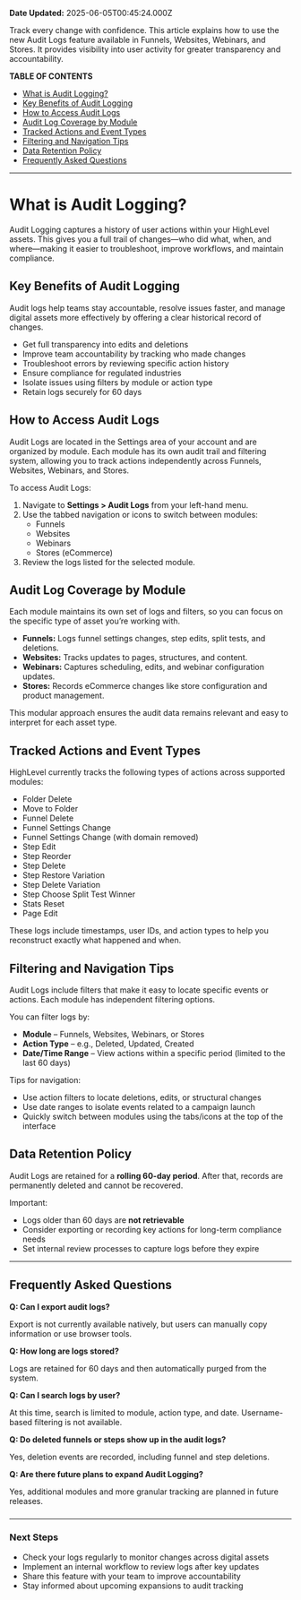 **Date Updated:** 2025-06-05T00:45:24.000Z

Track every change with confidence. This article explains how to use the new Audit Logs feature available in Funnels, Websites, Webinars, and Stores. It provides visibility into user activity for greater transparency and accountability.

  
**TABLE OF CONTENTS**

* [What is Audit Logging?](#What-is-Audit-Logging?)
* [Key Benefits of Audit Logging](#Key-Benefits-of-Audit-Logging)
* [How to Access Audit Logs](#How-to-Access-Audit-Logs)
* [Audit Log Coverage by Module](#Audit-Log-Coverage-by-Module)
* [Tracked Actions and Event Types](#Tracked-Actions-and-Event-Types)
* [Filtering and Navigation Tips](#Filtering-and-Navigation-Tips)
* [Data Retention Policy](#Data-Retention-Policy)
* [Frequently Asked Questions](#Frequently-Asked-Questions)

---

# **What is Audit Logging?**

  
Audit Logging captures a history of user actions within your HighLevel assets. This gives you a full trail of changes—who did what, when, and where—making it easier to troubleshoot, improve workflows, and maintain compliance.

  
## **Key Benefits of Audit Logging**

  
Audit logs help teams stay accountable, resolve issues faster, and manage digital assets more effectively by offering a clear historical record of changes.

* Get full transparency into edits and deletions
* Improve team accountability by tracking who made changes
* Troubleshoot errors by reviewing specific action history
* Ensure compliance for regulated industries
* Isolate issues using filters by module or action type
* Retain logs securely for 60 days

##   

## **How to Access Audit Logs**

  
Audit Logs are located in the Settings area of your account and are organized by module. Each module has its own audit trail and filtering system, allowing you to track actions independently across Funnels, Websites, Webinars, and Stores.

  
To access Audit Logs:

1. Navigate to **Settings > Audit Logs** from your left-hand menu.
2. Use the tabbed navigation or icons to switch between modules:  
   * Funnels  
   * Websites  
   * Webinars  
   * Stores (eCommerce)
3. Review the logs listed for the selected module.

  
## **Audit Log Coverage by Module**

  
Each module maintains its own set of logs and filters, so you can focus on the specific type of asset you’re working with.

* **Funnels:** Logs funnel settings changes, step edits, split tests, and deletions.
* **Websites:** Tracks updates to pages, structures, and content.
* **Webinars:** Captures scheduling, edits, and webinar configuration updates.
* **Stores:** Records eCommerce changes like store configuration and product management.

  
This modular approach ensures the audit data remains relevant and easy to interpret for each asset type.

##   

## **Tracked Actions and Event Types**

  
HighLevel currently tracks the following types of actions across supported modules:

* Folder Delete
* Move to Folder
* Funnel Delete
* Funnel Settings Change
* Funnel Settings Change (with domain removed)
* Step Edit
* Step Reorder
* Step Delete
* Step Restore Variation
* Step Delete Variation
* Step Choose Split Test Winner
* Stats Reset
* Page Edit

  
These logs include timestamps, user IDs, and action types to help you reconstruct exactly what happened and when.

  
## **Filtering and Navigation Tips**

  
Audit Logs include filters that make it easy to locate specific events or actions. Each module has independent filtering options.

  
You can filter logs by:

* **Module** – Funnels, Websites, Webinars, or Stores
* **Action Type** – e.g., Deleted, Updated, Created
* **Date/Time Range** – View actions within a specific period (limited to the last 60 days)

  
Tips for navigation:

* Use action filters to locate deletions, edits, or structural changes
* Use date ranges to isolate events related to a campaign launch
* Quickly switch between modules using the tabs/icons at the top of the interface

  
## **Data Retention Policy**

  
Audit Logs are retained for a **rolling 60-day period**. After that, records are permanently deleted and cannot be recovered.

  
Important:

* Logs older than 60 days are **not retrievable**
* Consider exporting or recording key actions for long-term compliance needs
* Set internal review processes to capture logs before they expire

---

## **Frequently Asked Questions**

  
**Q: Can I export audit logs?**

Export is not currently available natively, but users can manually copy information or use browser tools.

  
**Q: How long are logs stored?**

Logs are retained for 60 days and then automatically purged from the system.

  
**Q: Can I search logs by user?**

At this time, search is limited to module, action type, and date. Username-based filtering is not available.

  
**Q: Do deleted funnels or steps show up in the audit logs?**

Yes, deletion events are recorded, including funnel and step deletions.

  
**Q: Are there future plans to expand Audit Logging?**

Yes, additional modules and more granular tracking are planned in future releases.

###   

---

### **Next Steps**

* Check your logs regularly to monitor changes across digital assets
* Implement an internal workflow to review logs after key updates
* Share this feature with your team to improve accountability
* Stay informed about upcoming expansions to audit tracking

  